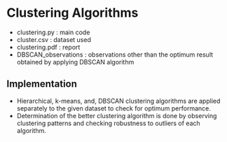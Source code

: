 # Clustering Algorithms

- clustering.py : main code
- cluster.csv : dataset used
- clustering.pdf : report
- DBSCAN_observations : observations other than the optimum result obtained by applying DBSCAN algorithm

## Implementation

- Hierarchical, k-means, and, DBSCAN clustering algorithms are applied separately to the given dataset to check for optimum performance.
- Determination of the better clustering algorithm is done by observing clustering patterns and checking robustness to outliers of each algorithm.  
